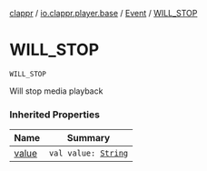 [clappr](../../index.md) / [io.clappr.player.base](../index.md) / [Event](index.md) / [WILL_STOP](./-w-i-l-l_-s-t-o-p.md)

# WILL_STOP

`WILL_STOP`

Will stop media playback

### Inherited Properties

| Name | Summary |
|---|---|
| [value](value.md) | `val value: `[`String`](https://kotlinlang.org/api/latest/jvm/stdlib/kotlin/-string/index.html) |
